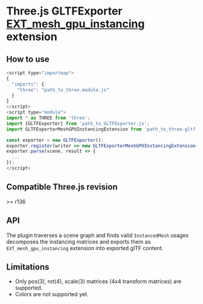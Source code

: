 # Three.js GLTFExporter [EXT_mesh_gpu_instancing](https://github.com/KhronosGroup/glTF/blob/main/extensions/2.0/Vendor/EXT_mesh_gpu_instancing) extension

## How to use

```javascript
<script type="importmap">
{
  "imports": {
    "three": "path_to_three.module.js"
  }
}
</script>
<script type="module">
import * as THREE from 'three';
import {GLTFExporter} from 'path_to_GLTFExporter.js';
import GLTFExporterMeshGPUInstancingExtension from 'path_to_three-gltf-extensions/exporters/EXT_mesh_gpu_instancing/EXT_mesh_gpu_instancing_exporter.js';

const exporter = new GLTFExporter();
exporter.register(writer => new GLTFExporterMeshGPUInstancingExtension(writer));
exporter.parse(scene, result => {
  ...
});
</script>
```

## Compatible Three.js revision

&gt;= r136

## API

The plugin traverses a scene graph and finds valid `InstancedMesh` usages  
decomposes the instancing matrices and exports them as `EXT_mesh_gpu_instancing` extension into exported glTF content.

## Limitations

* Only pos(3), rot(4), scale(3) matrices (4x4 transform matrices) are supported.
* Colors are not supported yet.
